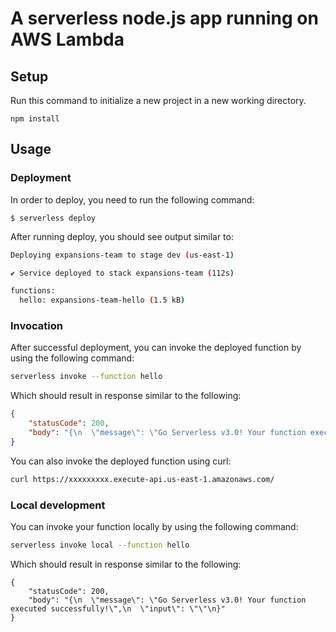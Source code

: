# A serverless node.js app running on AWS Lambda

## Setup

Run this command to initialize a new project in a new working directory.

```
npm install
```

## Usage

### Deployment

In order to deploy, you need to run the following command:

```
$ serverless deploy
```

After running deploy, you should see output similar to:

```bash
Deploying expansions-team to stage dev (us-east-1)

✔ Service deployed to stack expansions-team (112s)

functions:
  hello: expansions-team-hello (1.5 kB)
```

### Invocation

After successful deployment, you can invoke the deployed function by using the following command:

```bash
serverless invoke --function hello
```

Which should result in response similar to the following:

```json
{
    "statusCode": 200,
    "body": "{\n  \"message\": \"Go Serverless v3.0! Your function executed successfully!\",\n  \"input\": {}\n}"
}
```

You can also invoke the deployed function using curl:

```bash
curl https://xxxxxxxxx.execute-api.us-east-1.amazonaws.com/
```

### Local development

You can invoke your function locally by using the following command:

```bash
serverless invoke local --function hello
```

Which should result in response similar to the following:

```
{
    "statusCode": 200,
    "body": "{\n  \"message\": \"Go Serverless v3.0! Your function executed successfully!\",\n  \"input\": \"\"\n}"
}
```
